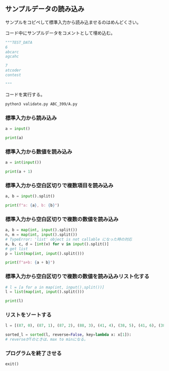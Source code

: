 ## サンプルデータの読み込み

サンプルをコピペして標準入力から読み込ませるのはめんどくさい。

コード中にサンプルデータをコメントとして埋め込む。

```python
"""TEST_DATA
6
abcarc
agcahc

7
atcoder
contest

"""
```

コードを実行する。

```bash
python3 validate.py ABC_399/A.py
```

### 標準入力から読み込み

```python
a = input()

print(a)
```

### 標準入力から数値を読み込み

```python
a = int(input())

print(a + 1)
```

### 標準入力から空白区切りで複数項目を読み込み

```python
a, b = input().split()

print(f"a: {a}, b: {b}")
```

### 標準入力から空白区切りで複数の数値を読み込み

```python
a, b = map(int, input().split())
n, m = map(int, input().split())
# TypeError: 'list' object is not callable になった時の対応
a, b, c, d = [int(v) for v in input().split()]
# get list
p = list(map(int, input().split()))

print(f"a+b: {a + b}")
```

### 標準入力から空白区切りで複数の数値を読み込みリスト化する

```python
# l = [a for a in map(int, input().split())]
l = list(map(int, input().split()))

print(l)
```

### リストをソートする

```python
l = [(87, 0), (87, 1), (87, 2), (88, 3), (41, 4), (38, 5), (41, 6), (38, 7)]

sorted_l = sorted(l, reverse=False, key=lambda x: x[1]):
# reverseがTのときは、max to minになる。
```

### プログラムを終了させる

```python
exit()
```
